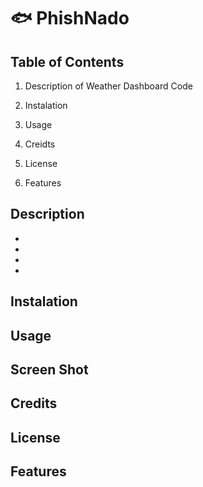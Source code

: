 # 🐟 PhishNado

## Table of Contents

1. Description of Weather Dashboard Code

2. Instalation

3. Usage

4. Creidts

5. License

6. Features

## Description

* 
* 
* 
*

## Instalation


## Usage

## Screen Shot




## Credits


## License 

## Features